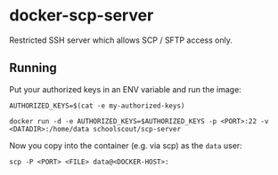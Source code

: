 # docker-scp-server

Restricted SSH server which allows SCP / SFTP access only.

## Running

Put your authorized keys in an ENV variable and run the image:

    AUTHORIZED_KEYS=$(cat -e my-authorized-keys)

    docker run -d -e AUTHORIZED_KEYS=$AUTHORIZED_KEYS -p <PORT>:22 -v <DATADIR>:/home/data schoolscout/scp-server

Now you copy into the container (e.g. via scp) as the `data` user:

    scp -P <PORT> <FILE> data@<DOCKER-HOST>:
